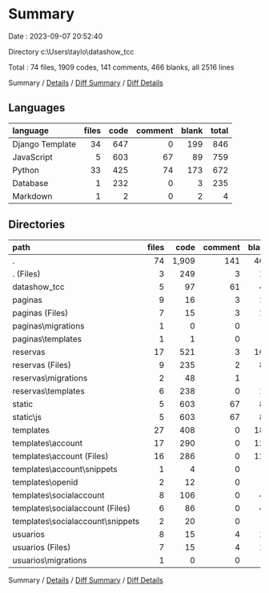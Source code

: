 # Summary

Date : 2023-09-07 20:52:40

Directory c:\\Users\\taylo\\datashow_tcc

Total : 74 files,  1909 codes, 141 comments, 466 blanks, all 2516 lines

Summary / [Details](details.md) / [Diff Summary](diff.md) / [Diff Details](diff-details.md)

## Languages
| language | files | code | comment | blank | total |
| :--- | ---: | ---: | ---: | ---: | ---: |
| Django Template | 34 | 647 | 0 | 199 | 846 |
| JavaScript | 5 | 603 | 67 | 89 | 759 |
| Python | 33 | 425 | 74 | 173 | 672 |
| Database | 1 | 232 | 0 | 3 | 235 |
| Markdown | 1 | 2 | 0 | 2 | 4 |

## Directories
| path | files | code | comment | blank | total |
| :--- | ---: | ---: | ---: | ---: | ---: |
| . | 74 | 1,909 | 141 | 466 | 2,516 |
| . (Files) | 3 | 249 | 3 | 10 | 262 |
| datashow_tcc | 5 | 97 | 61 | 49 | 207 |
| paginas | 9 | 16 | 3 | 14 | 33 |
| paginas (Files) | 7 | 15 | 3 | 13 | 31 |
| paginas\\migrations | 1 | 0 | 0 | 1 | 1 |
| paginas\\templates | 1 | 1 | 0 | 0 | 1 |
| reservas | 17 | 521 | 3 | 108 | 632 |
| reservas (Files) | 9 | 235 | 2 | 82 | 319 |
| reservas\\migrations | 2 | 48 | 1 | 8 | 57 |
| reservas\\templates | 6 | 238 | 0 | 18 | 256 |
| static | 5 | 603 | 67 | 89 | 759 |
| static\\js | 5 | 603 | 67 | 89 | 759 |
| templates | 27 | 408 | 0 | 181 | 589 |
| templates\\account | 17 | 290 | 0 | 123 | 413 |
| templates\\account (Files) | 16 | 286 | 0 | 121 | 407 |
| templates\\account\\snippets | 1 | 4 | 0 | 2 | 6 |
| templates\\openid | 2 | 12 | 0 | 9 | 21 |
| templates\\socialaccount | 8 | 106 | 0 | 49 | 155 |
| templates\\socialaccount (Files) | 6 | 86 | 0 | 44 | 130 |
| templates\\socialaccount\\snippets | 2 | 20 | 0 | 5 | 25 |
| usuarios | 8 | 15 | 4 | 15 | 34 |
| usuarios (Files) | 7 | 15 | 4 | 14 | 33 |
| usuarios\\migrations | 1 | 0 | 0 | 1 | 1 |

Summary / [Details](details.md) / [Diff Summary](diff.md) / [Diff Details](diff-details.md)